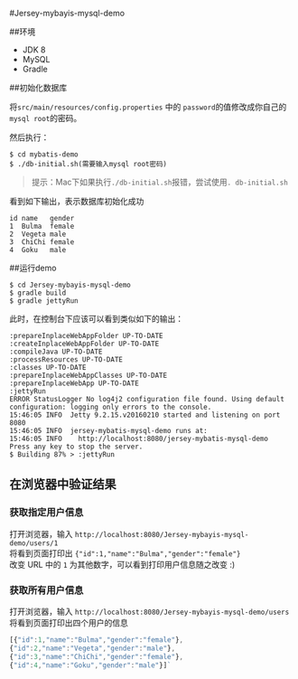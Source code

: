 #Jersey-mybayis-mysql-demo

##环境
- JDK 8
- MySQL
- Gradle


##初始化数据库

将`src/main/resources/config.properties` 中的 `password`的值修改成你自己的`mysql root`的密码。

然后执行：

```shell
$ cd mybatis-demo
$ ./db-initial.sh(需要输入mysql root密码)
```

>提示：Mac下如果执行`./db-initial.sh`报错，尝试使用`. db-initial.sh`

看到如下输出，表示数据库初始化成功

```shell
id name   gender
1  Bulma  female
2  Vegeta male
3  ChiChi female
4  Goku   male
```


##运行demo
```
$ cd Jersey-mybayis-mysql-demo
$ gradle build
$ gradle jettyRun
```


此时，在控制台下应该可以看到类似如下的输出： 
```shell
:prepareInplaceWebAppFolder UP-TO-DATE
:createInplaceWebAppFolder UP-TO-DATE
:compileJava UP-TO-DATE
:processResources UP-TO-DATE
:classes UP-TO-DATE
:prepareInplaceWebAppClasses UP-TO-DATE
:prepareInplaceWebApp UP-TO-DATE
:jettyRun
ERROR StatusLogger No log4j2 configuration file found. Using default configuration: logging only errors to the console.
15:46:05 INFO  Jetty 9.2.15.v20160210 started and listening on port 8080
15:46:05 INFO  jersey-mybatis-mysql-demo runs at:
15:46:05 INFO    http://localhost:8080/jersey-mybatis-mysql-demo
Press any key to stop the server.
$ Building 87% > :jettyRun
```

## 在浏览器中验证结果
### 获取指定用户信息
打开浏览器，输入 `http://localhost:8080/Jersey-mybayis-mysql-demo/users/1`  
将看到页面打印出 `{"id":1,"name":"Bulma","gender":"female"}`  
改变 URL 中的 `1` 为其他数字，可以看到打印用户信息随之改变 :)  

### 获取所有用户信息
打开浏览器，输入 `http://localhost:8080/Jersey-mybayis-mysql-demo/users`  
将看到页面打印出四个用户的信息
```javascript
[{"id":1,"name":"Bulma","gender":"female"},
{"id":2,"name":"Vegeta","gender":"male"},
{"id":3,"name":"ChiChi","gender":"female"},
{"id":4,"name":"Goku","gender":"male"}]`
```

